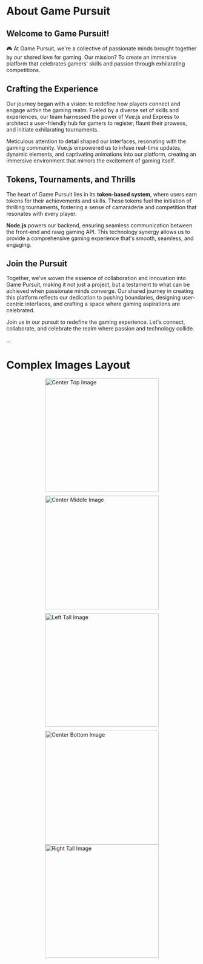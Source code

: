 # About Game Pursuit

## Welcome to Game Pursuit!

🎮 At Game Pursuit, we're a collective of passionate minds brought together by our shared love for gaming. Our mission? To create an immersive platform that celebrates gamers' skills and passion through exhilarating competitions.

## **Crafting the Experience**

Our journey began with a vision: to redefine how players connect and engage within the gaming realm. Fueled by a diverse set of skills and experiences, our team harnessed the power of Vue.js and Express to architect a user-friendly hub for gamers to register, flaunt their prowess, and initiate exhilarating tournaments.

Meticulous attention to detail shaped our interfaces, resonating with the gaming community. Vue.js empowered us to infuse real-time updates, dynamic elements, and captivating animations into our platform, creating an immersive environment that mirrors the excitement of gaming itself.

## **Tokens, Tournaments, and Thrills**

The heart of Game Pursuit lies in its **token-based system**, where users earn tokens for their achievements and skills. These tokens fuel the initiation of thrilling tournaments, fostering a sense of camaraderie and competition that resonates with every player.

**Node.js** powers our backend, ensuring seamless communication between the front-end and rawg gaming API. This technology synergy allows us to provide a comprehensive gaming experience that's smooth, seamless, and engaging.

## **Join the Pursuit**

Together, we've woven the essence of collaboration and innovation into Game Pursuit, making it not just a project, but a testament to what can be achieved when passionate minds converge. Our shared journey in creating this platform reflects our dedication to pushing boundaries, designing user-centric interfaces, and crafting a space where gaming aspirations are celebrated.

Join us in our pursuit to redefine the gaming experience. Let's connect, collaborate, and celebrate the realm where passion and technology collide.

...

# Complex Images Layout

<div style="display: flex; justify-content: center; align-items: flex-start;">
  <div style="display: flex; flex-direction: column; align-items: center;">
    <img src="https://i.ibb.co/pZrHWNY/Game-Pursuit-Image-5.jpg" alt="Center Top Image" style="width: 300px; height: auto; margin-bottom: 10px;">
    <img src="https://i.ibb.co/hs5g6PB/Game-Pursuit-Image-2.jpg" alt="Center Middle Image" style="width: 300px; height: auto; margin-bottom: 10px;">
    <img src="https://i.ibb.co/Kh5TvnY/Game-Pursuit-Image-4.jpg" alt="Left Tall Image" style="width: 300px; height: auto; margin-bottom: 10px;">
    <img src="https://i.ibb.co/LR10pNJ/Game-Pursuit-Image-3.jpg" alt="Center Bottom Image" style="width: 300px; height: auto;">
    <img src="https://i.ibb.co/T8gDzxJ/Game-Pursuit-Image.jpg" alt="Right Tall Image" style="width: 300px; height: auto;">
  </div>
</div>
